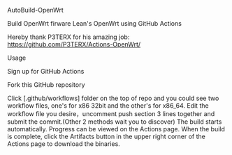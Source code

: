 AutoBuild-OpenWrt

Build OpenWrt firware Lean's OpenWrt using GitHub Actions

Hereby thank P3TERX for his amazing job: https://github.com/P3TERX/Actions-OpenWrt/


Usage

Sign up for GitHub Actions

Fork this GitHub repository

Click [.github/workflows] folder on the top of repo and you could see two workflow files, one's for x86 32bit and the other's for x86_64.
Edit the workflow file you desire，uncomment push section 3 lines together and submit the commit.(Other 2 methods wait you to discover)
The build starts automatically. Progress can be viewed on the Actions page.
When the build is complete, click the Artifacts button in the upper right corner of the Actions page to download the binaries.
